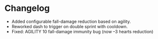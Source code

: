 # Changelog

- Added configurable fall-damage reduction based on agility.
- Reworked dash to trigger on double sprint with cooldown.
- Fixed: AGILITY 10 fall-damage immunity bug (now –3 hearts reduction)
